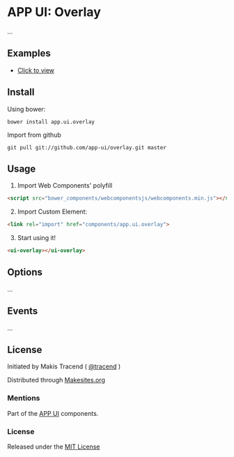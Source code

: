 # APP UI: Overlay

...


## Examples

* [Click to view](./examples/index.html)


## Install

Using bower:
```
bower install app.ui.overlay
```

Import from github
```
git pull git://github.com/app-ui/overlay.git master
```


## Usage

1. Import Web Components' polyfill

```html
<script src="bower_components/webcomponentsjs/webcomponents.min.js"></script>
```

2. Import Custom Element:
```html
<link rel="import" href="components/app.ui.overlay">
```

3. Start using it!

```html
<ui-overlay></ui-overlay>
```


## Options

...


## Events

...


## License

Initiated by Makis Tracend ( [@tracend](http://github.com/tracend) )

Distributed through [Makesites.org](http://makesites.org/)

### Mentions

Part of the [APP UI](http://github.com/app-ui) components.

### License

Released under the [MIT License](http://makesites.org/licenses/MIT)
